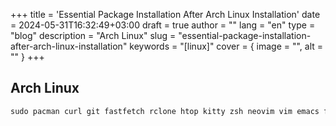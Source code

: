 +++
title = 'Essential Package Installation After Arch Linux Installation'
date = 2024-05-31T16:32:49+03:00
draft = true
author = ""
lang = "en"
type = "blog"
description = "Arch Linux"
slug = "essential-package-installation-after-arch-linux-installation"
keywords = "[linux]"
cover = { image = "", alt = "" }
+++


## Arch Linux 

``` markdown
sudo pacman curl git fastfetch rclone htop kitty zsh neovim vim emacs firefox 
```